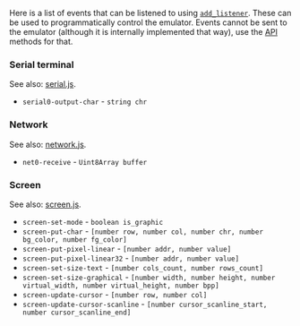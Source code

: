 Here is a list of events that can be listened to using
[`add_listener`](api.md#add_listenerstring-event-function-listener). These
can be used to programmatically control the emulator. Events cannot be sent to
the emulator (although it is internally implemented that way), use the
[API](api.md) methods for that.

### Serial terminal

See also: [serial.js](src/browser/serial.js).

- `serial0-output-char` - `string chr`

### Network

See also: [network.js](src/browser/network.js).

- `net0-receive` - `Uint8Array buffer`

### Screen

See also: [screen.js](src/browser/screen.js).

- `screen-set-mode` - `boolean is_graphic`
- `screen-put-char` - `[number row, number col, number chr, number bg_color, number fg_color]`
- `screen-put-pixel-linear` - `[number addr, number value]`
- `screen-put-pixel-linear32` - `[number addr, number value]`
- `screen-set-size-text` - `[number cols_count, number rows_count]`
- `screen-set-size-graphical` - `[number width, number height, number virtual_width, number virtual_height, number bpp]`
- `screen-update-cursor` - `[number row, number col]`
- `screen-update-cursor-scanline` - `[number cursor_scanline_start, number cursor_scanline_end]`



